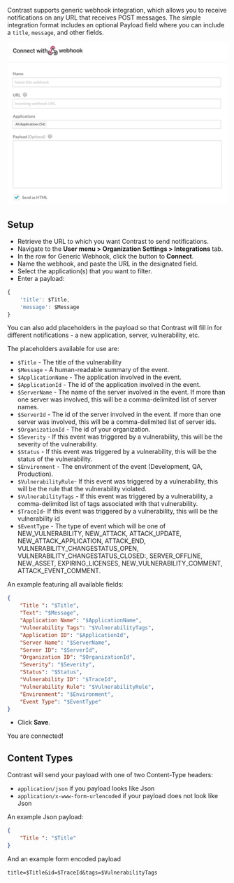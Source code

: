 <!--
title: "Generic Webhook Integration"
description: "Integrating Generic Webhooks with Contrast"
tags: "Admin organization settings integrations generic webhook"
-->


Contrast supports generic webhook integration, which allows you to receive notifications on any URL that receives POST messages. The simple integration format includes an optional Payload field where you can include a `title`, `message`, and other fields.

<a href="assets/images/Webhook-integration.png" rel="lightbox" title="Set up Webhook integration"><img class="thumbnail" src="assets/images/Webhook-integration.png"/></a>

## Setup

* Retrieve the URL to which you want Contrast to send notifications.
* Navigate to the **User menu > Organization Settings > Integrations** tab.
* In the row for Generic Webhook, click the button to **Connect**.
* Name the webhook, and paste the URL in the designated field.
* Select the application(s) that you want to filter.
* Enter a payload:

```javascript
{
	'title': $Title,
	'message': $Message
}
```
You can also add placeholders in the payload so that Contrast will fill in for different notifications - a new application, server, vulnerability, etc. 

The placeholders available for use are:

* `$Title` - The title of the vulnerability
* `$Message` - A human-readable summary of the event.
* `$ApplicationName` - The application involved in the event.
* `$ApplicationId` - The id of the application involved in the event.
* `$ServerName` - The name of the server involved in the event. If more than one server was involved, this will be a comma-delimited list of server names.
* `$ServerId` - The id of the server involved in the event. If more than one server was involved, this will be a comma-delimited list of server ids.
* `$OrganizationId` - The id of your organization.
* `$Severity` - If this event was triggered by a vulnerability, this will be the severity of the vulnerability.
* `$Status` - If this event was triggered by a vulnerability, this will be the status of the vulnerability.
* `$Environment` - The environment of the event (Development, QA, Production).
* `$VulnerabilityRule`- If this event was triggered by a vulnerability, this will be the rule that the vulnerability violated.
* `$VulnerabilityTags` - If this event was triggered by a vulnerability, a comma-delimited list of tags associated with that vulnerability.
* `$TraceId`- If this event was triggered by a vulnerability, this will be the vulnerability id
* `$EventType` - The type of event which will be one of NEW_VULNERABILITY, NEW_ATTACK, ATTACK_UPDATE, NEW_ATTACK_APPLICATION, ATTACK_END, VULNERABILITY_CHANGESTATUS_OPEN, VULNERABILITY_CHANGESTATUS_CLOSED:, SERVER_OFFLINE, NEW_ASSET, EXPIRING_LICENSES, NEW_VULNERABILITY_COMMENT, ATTACK_EVENT_COMMENT.

An example featuring all available fields:

```json
{ 
    "Title ": "$Title",
    "Text": "$Message",
    "Application Name": "$ApplicationName",
    "Vulnerability Tags": "$VulnerabilityTags",
    "Application ID": "$ApplicationId",
    "Server Name": "$ServerName",
    "Server ID": "$ServerId",
    "Organization ID": "$OrganizationId",
    "Severity": "$Severity",
    "Status": "$Status",
    "Vulnerability ID": "$TraceId",
    "Vulnerability Rule": "$VulnerabilityRule",
    "Environment": "$Environment",
    "Event Type": "$EventType"
}
```
 
* Click **Save**.

You are connected!

## Content Types

Contrast will send your payload with one of two Content-Type headers:
* `application/json` if you payload looks like Json
* `application/x-www-form-urlencoded` if your payload does not look like Json

An example Json payload:

```json
{ 
    "Title ": "$Title"
}
```

And an example form encoded payload

```
title=$Title&id=$TraceId&tags=$VulnerabilityTags
```
```

